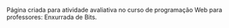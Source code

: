 
Página criada para atividade avaliativa no curso de programação Web para professores: Enxurrada de Bits.
